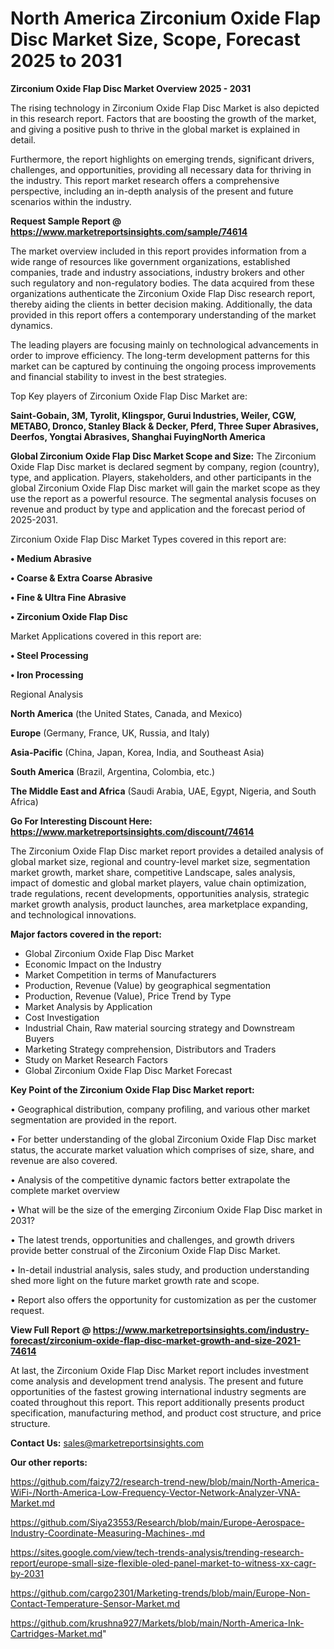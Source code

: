 # North America Zirconium Oxide Flap Disc Market Size, Scope, Forecast 2025 to 2031

<Strong> Zirconium Oxide Flap Disc Market Overview 2025 - 2031</strong>

The rising technology in Zirconium Oxide Flap Disc Market is also depicted in this research report. Factors that are boosting the growth of the market, and giving a positive push to thrive in the global market is explained in detail.

Furthermore, the report highlights on emerging trends, significant drivers, challenges, and opportunities, providing all necessary data for thriving in the industry. This report market research offers a comprehensive perspective, including an in-depth analysis of the present and future scenarios within the industry.

<strong>Request Sample Report @ <a href=https://www.marketreportsinsights.com/sample/74614>https://www.marketreportsinsights.com/sample/74614</a></strong>

The market overview included in this report provides information from a wide range of resources like government organizations, established companies, trade and industry associations, industry brokers and other such regulatory and non-regulatory bodies. The data acquired from these organizations authenticate the Zirconium Oxide Flap Disc research report, thereby aiding the clients in better decision making. Additionally, the data provided in this report offers a contemporary understanding of the market dynamics.

The leading players are focusing mainly on technological advancements in order to improve efficiency. The long-term development patterns for this market can be captured by continuing the ongoing process improvements and financial stability to invest in the best strategies.

Top Key players of Zirconium Oxide Flap Disc Market are:

<strong>Saint-Gobain, 3M, Tyrolit, Klingspor, Gurui Industries, Weiler, CGW, METABO, Dronco, Stanley Black & Decker, Pferd, Three Super Abrasives, Deerfos, Yongtai Abrasives, Shanghai FuyingNorth America</strong>

<strong><b>Global Zirconium Oxide Flap Disc Market Scope and Size:</b></strong>
The Zirconium Oxide Flap Disc market is declared segment by company, region (country), type, and application. Players, stakeholders, and other participants in the global Zirconium Oxide Flap Disc market will gain the market scope as they use the report as a powerful resource. The segmental analysis focuses on revenue and product by type and application and the forecast period of 2025-2031.

Zirconium Oxide Flap Disc Market Types covered in this report are:

<strong>• Medium Abrasive

• Coarse & Extra Coarse Abrasive

• Fine & Ultra Fine Abrasive

• Zirconium Oxide Flap Disc</strong>

Market Applications covered in this report are:

<strong>• Steel Processing

• Iron Processing</strong> 

Regional Analysis

<strong>North America</strong> (the United States, Canada, and Mexico)

<strong>Europe</strong> (Germany, France, UK, Russia, and Italy)

<strong>Asia-Pacific</strong> (China, Japan, Korea, India, and Southeast Asia)

<strong>South America</strong> (Brazil, Argentina, Colombia, etc.)

<strong>The Middle East and Africa</strong> (Saudi Arabia, UAE, Egypt, Nigeria, and South Africa)

<strong>Go For Interesting Discount Here: <a href=https://www.marketreportsinsights.com/discount/74614>https://www.marketreportsinsights.com/discount/74614</a></strong>

The Zirconium Oxide Flap Disc market report provides a detailed analysis of global market size, regional and country-level market size, segmentation market growth, market share, competitive Landscape, sales analysis, impact of domestic and global market players, value chain optimization, trade regulations, recent developments, opportunities analysis, strategic market growth analysis, product launches, area marketplace expanding, and technological innovations.

<strong><b>Major factors covered in the report:</b></strong>
<ul>
  <li>Global Zirconium Oxide Flap Disc Market </li>
  <li>Economic Impact on the Industry</li>
  <li>Market Competition in terms of Manufacturers</li>
  <li>Production, Revenue (Value) by geographical segmentation</li>
  <li>Production, Revenue (Value), Price Trend by Type</li>
  <li>Market Analysis by Application</li>
  <li>Cost Investigation</li>
  <li>Industrial Chain, Raw material sourcing strategy and Downstream Buyers</li>
  <li>Marketing Strategy comprehension, Distributors and Traders</li>
  <li>Study on Market Research Factors</li>
  <li>Global Zirconium Oxide Flap Disc Market Forecast</li>
</ul>

<strong><b>Key Point of the Zirconium Oxide Flap Disc Market report:</b></strong>

• Geographical distribution, company profiling, and various other market segmentation are provided in the report.

• For better understanding of the global Zirconium Oxide Flap Disc market status, the accurate market valuation which comprises of size, share, and revenue are also covered.

• Analysis of the competitive dynamic factors better extrapolate the complete market overview

• What will be the size of the emerging Zirconium Oxide Flap Disc market in 2031?

• The latest trends, opportunities and challenges, and growth drivers provide better construal of the Zirconium Oxide Flap Disc Market.

• In-detail industrial analysis, sales study, and production understanding shed more light on the future market growth rate and scope.

• Report also offers the opportunity for customization as per the customer request.

<strong><b>View Full Report @ <a href=https://www.marketreportsinsights.com/industry-forecast/zirconium-oxide-flap-disc-market-growth-and-size-2021-74614>https://www.marketreportsinsights.com/industry-forecast/zirconium-oxide-flap-disc-market-growth-and-size-2021-74614</a></b></strong>


At last, the Zirconium Oxide Flap Disc Market report includes investment come analysis and development trend analysis. The present and future opportunities of the fastest growing international industry segments are coated throughout this report. This report additionally presents product specification, manufacturing method, and product cost structure, and price structure.

<strong>Contact Us:</strong>
sales@marketreportsinsights.com

<strong>Our other reports:</strong>

<a href=https://github.com/faizy72/research-trend-new/blob/main/North-America-WiFi-/North-America-Low-Frequency-Vector-Network-Analyzer-VNA-Market.md>https://github.com/faizy72/research-trend-new/blob/main/North-America-WiFi-/North-America-Low-Frequency-Vector-Network-Analyzer-VNA-Market.md</a>

<a href=https://github.com/Siya23553/Research/blob/main/Europe-Aerospace-Industry-Coordinate-Measuring-Machines-.md>https://github.com/Siya23553/Research/blob/main/Europe-Aerospace-Industry-Coordinate-Measuring-Machines-.md</a>

<a href=https://sites.google.com/view/tech-trends-analysis/trending-research-report/europe-small-size-flexible-oled-panel-market-to-witness-xx-cagr-by-2031>https://sites.google.com/view/tech-trends-analysis/trending-research-report/europe-small-size-flexible-oled-panel-market-to-witness-xx-cagr-by-2031</a>

<a href=https://github.com/cargo2301/Marketing-trends/blob/main/Europe-Non-Contact-Temperature-Sensor-Market.md>https://github.com/cargo2301/Marketing-trends/blob/main/Europe-Non-Contact-Temperature-Sensor-Market.md</a>

<a href=https://github.com/krushna927/Markets/blob/main/North-America-Ink-Cartridges-Market.md>https://github.com/krushna927/Markets/blob/main/North-America-Ink-Cartridges-Market.md</a>"
